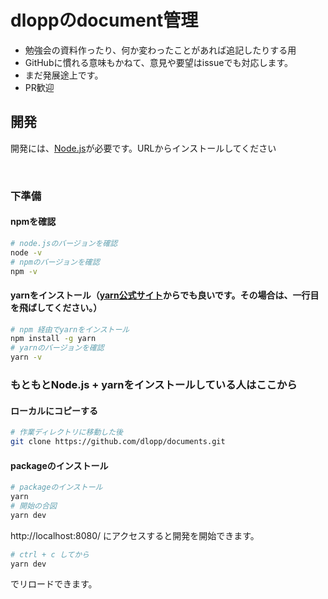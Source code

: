 # dloppのdocument管理

- 勉強会の資料作ったり、何か変わったことがあれば追記したりする用
- GitHubに慣れる意味もかねて、意見や要望はissueでも対応します。
- まだ発展途上です。
- PR歓迎

## 開発
開発には、[Node.js](https://nodejs.org)が必要です。URLからインストールしてください

<br>

### 下準備
#### npmを確認
```bash
# node.jsのバージョンを確認
node -v
# npmのバージョンを確認
npm -v
```

#### yarnをインストール（[yarn公式サイト](https://classic.yarnpkg.com/ja/docs/install#windows-stable)からでも良いです。その場合は、一行目を飛ばしてください。）
```bash
# npm 経由でyarnをインストール
npm install -g yarn
# yarnのバージョンを確認
yarn -v
```

### もともとNode.js + yarnをインストールしている人はここから
#### ローカルにコピーする
```bash
# 作業ディレクトリに移動した後
git clone https://github.com/dlopp/documents.git
```
#### packageのインストール
```bash
# packageのインストール
yarn
# 開始の合図
yarn dev
```

http://localhost:8080/
にアクセスすると開発を開始できます。

```bash
# ctrl + c してから
yarn dev
```
でリロードできます。
